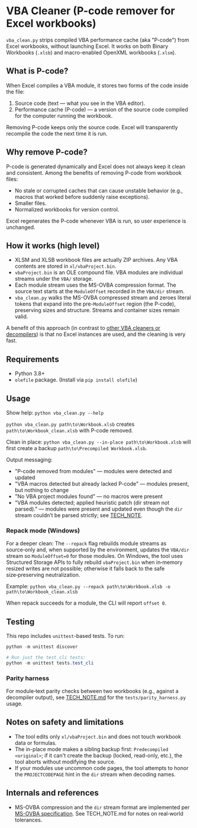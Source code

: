 # VBA Cleaner (P-code remover for Excel workbooks)

`vba_clean.py` strips compiled VBA performance cache (aka "P-code") from Excel workbooks, without launching Excel. It works on both Binary Workbooks (`.xlsb`) and macro-enabled OpenXML workbooks (`.xlsm`).

## What is P-code?

When Excel compiles a VBA module, it stores two forms of the code inside the file:

1. Source code (text — what you see in the VBA editor).
2. Performance cache (P-code) — a version of the source code compiled for the computer running the workbook.

Removing P-code keeps only the source code. Excel will transparently recompile the code the next time it is run.

## Why remove P-code?

P-code is generated dynamically and Excel does not always keep it clean and consistent.  Among the benefits of removing P-code from workbook files:

- No stale or corrupted caches that can cause unstable behavior (e.g., macros that worked before suddenly raise exceptions).
- Smaller files.
- Normalized workbooks for version control.

Excel regenerates the P-code whenever VBA is run, so user experience is unchanged.

## How it works (high level)

- XLSM and XLSB workbook files are actually ZIP archives.  Any VBA contents are stored in `xl/vbaProject.bin`.
- `vbaProject.bin` is an OLE compound file.  VBA modules are individual streams under the `VBA/` storage.
- Each module stream uses the MS-OVBA compression format. The source text starts at the `ModuleOffset` recorded in the `VBA/dir` stream.
- `vba_clean.py` walks the MS-OVBA compressed stream and zeroes literal tokens that expand into the pre-`ModuleOffset` region (the P-code), preserving sizes and structure. Streams and container sizes remain valid.

A benefit of this approach (in contrast to [other VBA cleaners or decompilers](http://www.cpap.com.br/orlando/VBADecompilerMore.asp)) is that no Excel instances are used, and the cleaning is very fast.

## Requirements

- Python 3.8+
- `olefile` package.  (Install via `pip install olefile`)


## Usage

Show help: `python vba_clean.py --help`

`python vba_clean.py path\to\Workbook.xlsb` creates `path\to\Workbook_clean.xlsb` with P-code removed.

Clean in place: `python vba_clean.py --in-place path\to\Workbook.xlsb` will first create a backup `path\to\Precompiled Workbook.xlsb`.

Output messaging:

- "P-code removed from modules" — modules were detected and updated
- "VBA macros detected but already lacked P-code" — modules present, but nothing to change
- "No VBA project modules found" — no macros were present
- "VBA modules detected; applied heuristic patch (dir stream not parsed)." — modules were present and updated even though the `dir` stream couldn’t be parsed strictly; see [TECH_NOTE](TECH_NOTE.md#heuristic-patch-whywhenhow).

### Repack mode (Windows)

For a deeper clean: The `--repack` flag rebuilds module streams as source‑only and, when supported by the environment, updates the `VBA/dir` stream so `ModuleOffset=0` for those modules. On Windows, the tool uses Structured Storage APIs to fully rebuild `vbaProject.bin` when in‑memory resized writes are not possible; otherwise it falls back to the safe size‑preserving neutralization.

Example: `python vba_clean.py --repack path\to\Workbook.xlsb -o path\to\Workbook_clean.xlsb`

When repack succeeds for a module, the CLI will report `offset 0`.


## Testing

This repo includes `unittest`-based tests.  To run:

```powershell
python -m unittest discover

# Run just the test_cli tests:
python -m unittest tests.test_cli
```

### Parity harness

For module‑text parity checks between two workbooks (e.g., against a decompiler output), see [TECH_NOTE.md](TECH_NOTE.md#parity-validation-harness-usage) for the `tests/parity_harness.py` usage.


## Notes on safety and limitations

- The tool edits only `xl/vbaProject.bin` and does not touch workbook data or formulas.
- The in-place mode makes a sibling backup first: `Predecompiled <original>`; if it can't create the backup (locked, read-only, etc.), the tool aborts without modifying the source.
- If your modules use uncommon code pages, the tool attempts to honor the `PROJECTCODEPAGE` hint in the `dir` stream when decoding names.

## Internals and references

- MS-OVBA compression and the `dir` stream format are implemented per [MS-OVBA specification](https://learn.microsoft.com/openspecs/office_file_formats/ms-ovba/). See TECH_NOTE.md for notes on real‑world tolerances.
